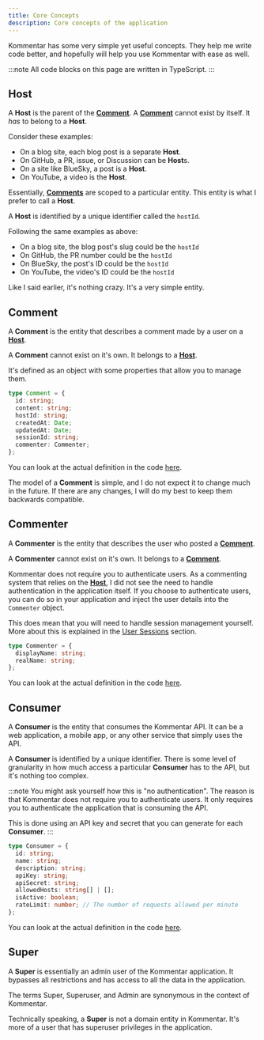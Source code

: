 ```yaml
---
title: Core Concepts
description: Core concepts of the application
---
```


Kommentar has some very simple yet useful concepts. They help me write code better, and hopefully will help you use Kommentar with ease as well.

:::note
All code blocks on this page are written in TypeScript.
:::

## Host

A **Host** is the parent of the [**Comment**](#comment).
A [**Comment**](#comment) cannot exist by itself. It _has_ to belong to a **Host**.

Consider these examples:

- On a blog site, each blog post is a separate **Host**.
- On GitHub, a PR, issue, or Discussion can be **Host**s.
- On a site like BlueSky, a post is a **Host**.
- On YouTube, a video is the **Host**.

Essentially, [**Comments**](#comment) are scoped to a particular entity. This entity is what I prefer to call a **Host**.

A **Host** is identified by a unique identifier called the `hostId`.

Following the same examples as above:

- On a blog site, the blog post's slug could be the `hostId`
- On GitHub, the PR number could be the `hostId`
- On BlueSky, the post's ID could be the `hostId`
- On YouTube, the video's ID could be the `hostId`

Like I said earlier, it's nothing crazy. It's a very simple entity.

## Comment

A **Comment** is the entity that describes a comment made by a user on a [**Host**](#host).

A **Comment** cannot exist on it's own. It belongs to a [**Host**](#host).

It's defined as an object with some properties that allow you to manage them.

```typescript
type Comment = {
  id: string;
  content: string;
  hostId: string;
  createdAt: Date;
  updatedAt: Date;
  sessionId: string;
  commenter: Commenter;
};
```

You can look at the actual definition in the code [here](https://github.com/kommentar/kommentar/blob/main/src/app/domain/entities/comment.ts).

The model of a **Comment** is simple, and I do not expect it to change much in the future. If there are any changes, I will do my best to keep them backwards compatible.

## Commenter

A **Commenter** is the entity that describes the user who posted a [**Comment**](#comment).

A **Commenter** cannot exist on it's own. It belongs to a [**Comment**](#comment).

Kommentar does not require you to authenticate users. As a commenting system that relies on the [**Host**](#host), I did not see the need to handle authentication in the application itself. If you choose to authenticate users, you can do so in your application and inject the user details into the `Commenter` object.

This does mean that you will need to handle session management yourself. More about this is explained in the [User Sessions](/docs/reference/03-auth#user-sessions) section.

```typescript
type Commenter = {
  displayName: string;
  realName: string;
};
```

You can look at the actual definition in the code [here](https://github.com/kommentar/kommentar/blob/main/src/app/domain/entities/comment.ts).

## Consumer

A **Consumer** is the entity that consumes the Kommentar API. It can be a web application, a mobile app, or any other service that simply uses the API.

A **Consumer** is identified by a unique identifier. There is some level of granularity in how much access a particular **Consumer** has to the API, but it's nothing too complex.

:::note
You might ask yourself how this is "no authentication". The reason is that Kommentar does not require you to authenticate users. It only requires you to authenticate the application that is consuming the API.

This is done using an API key and secret that you can generate for each **Consumer**.
:::

```typescript
type Consumer = {
  id: string;
  name: string;
  description: string;
  apiKey: string;
  apiSecret: string;
  allowedHosts: string[] | [];
  isActive: boolean;
  rateLimit: number; // The number of requests allowed per minute
};
```

You can look at the actual definition in the code [here](https://github.com/kommentar/kommentar/blob/main/src/app/domain/entities/consumer.ts).

## Super

A **Super** is essentially an admin user of the Kommentar application. It bypasses all restrictions and has access to all the data in the application.

The terms Super, Superuser, and Admin are synonymous in the context of Kommentar.

Technically speaking, a **Super** is not a domain entity in Kommentar. It's more of a user that has superuser privileges in the application.
